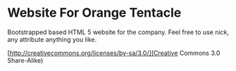 Website For Orange Tentacle
===========================

Bootstrapped based HTML 5 website for the company.  Feel free to use nick, any attribute anything you like.

[http://creativecommons.org/licenses/by-sa/3.0/](Creative Commons 3.0 Share-Alike)
